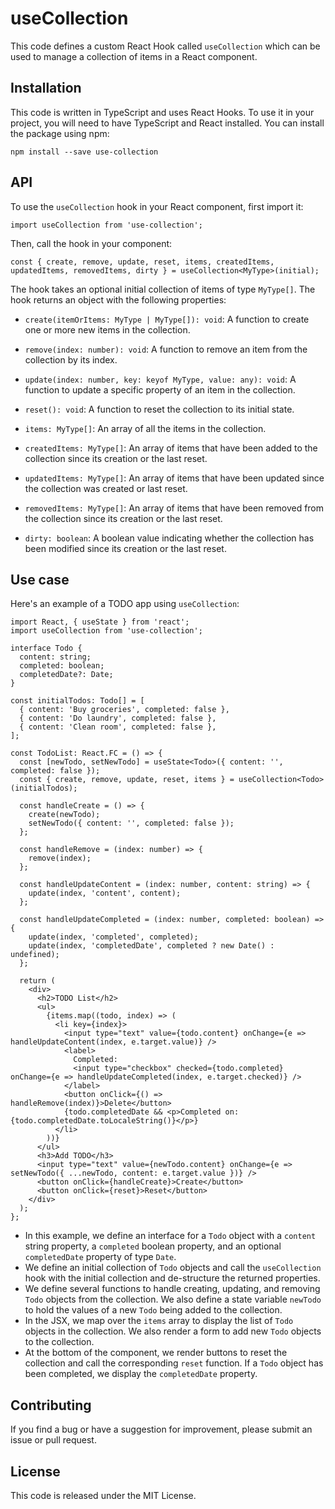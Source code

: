 # useCollection

This code defines a custom React Hook called `useCollection` which can be used to manage a collection of items in a React component.

## Installation

This code is written in TypeScript and uses React Hooks. To use it in your project, you will need to have TypeScript and React installed. You can install the package using npm:

```
npm install --save use-collection
```

## API

To use the `useCollection` hook in your React component, first import it:

```
import useCollection from 'use-collection';
```

Then, call the hook in your component:

```
const { create, remove, update, reset, items, createdItems, updatedItems, removedItems, dirty } = useCollection<MyType>(initial);
```

The hook takes an optional initial collection of items of type `MyType[]`. The hook returns an object with the following properties:

- `create(itemOrItems: MyType | MyType[]): void`: A function to create one or more new items in the collection.

- `remove(index: number): void`: A function to remove an item from the collection by its index.

- `update(index: number, key: keyof MyType, value: any): void`: A function to update a specific property of an item in the collection.

- `reset(): void`: A function to reset the collection to its initial state.

- `items: MyType[]`: An array of all the items in the collection.

- `createdItems: MyType[]`: An array of items that have been added to the collection since its creation or the last reset.

- `updatedItems: MyType[]`: An array of items that have been updated since the collection was created or last reset.

- `removedItems: MyType[]`: An array of items that have been removed from the collection since its creation or the last reset.

- `dirty: boolean`: A boolean value indicating whether the collection has been modified since its creation or the last reset.

## Use case
Here's an example of a TODO app using `useCollection`:

```
import React, { useState } from 'react';
import useCollection from 'use-collection';

interface Todo {
  content: string;
  completed: boolean;
  completedDate?: Date;
}

const initialTodos: Todo[] = [
  { content: 'Buy groceries', completed: false },
  { content: 'Do laundry', completed: false },
  { content: 'Clean room', completed: false },
];

const TodoList: React.FC = () => {
  const [newTodo, setNewTodo] = useState<Todo>({ content: '', completed: false });
  const { create, remove, update, reset, items } = useCollection<Todo>(initialTodos);

  const handleCreate = () => {
    create(newTodo);
    setNewTodo({ content: '', completed: false });
  };

  const handleRemove = (index: number) => {
    remove(index);
  };

  const handleUpdateContent = (index: number, content: string) => {
    update(index, 'content', content);
  };

  const handleUpdateCompleted = (index: number, completed: boolean) => {
    update(index, 'completed', completed);
    update(index, 'completedDate', completed ? new Date() : undefined);
  };

  return (
    <div>
      <h2>TODO List</h2>
      <ul>
        {items.map((todo, index) => (
          <li key={index}>
            <input type="text" value={todo.content} onChange={e => handleUpdateContent(index, e.target.value)} />
            <label>
              Completed:
              <input type="checkbox" checked={todo.completed} onChange={e => handleUpdateCompleted(index, e.target.checked)} />
            </label>
            <button onClick={() => handleRemove(index)}>Delete</button>
            {todo.completedDate && <p>Completed on: {todo.completedDate.toLocaleString()}</p>}
          </li>
        ))}
      </ul>
      <h3>Add TODO</h3>
      <input type="text" value={newTodo.content} onChange={e => setNewTodo({ ...newTodo, content: e.target.value })} />
      <button onClick={handleCreate}>Create</button>
      <button onClick={reset}>Reset</button>
    </div>
  );
};
```

* In this example, we define an interface for a `Todo` object with a `content` string property, a `completed` boolean property, and an optional `completedDate` property of type `Date`.
* We define an initial collection of `Todo` objects and call the `useCollection` hook with the initial collection and de-structure the returned properties.
* We define several functions to handle creating, updating, and removing `Todo` objects from the collection. We also define a state variable `newTodo` to hold the values of a new `Todo` being added to the collection.
* In the JSX, we map over the `items` array to display the list of `Todo` objects in the collection. We also render a form to add new `Todo` objects to the collection.
* At the bottom of the component, we render buttons to reset the collection and call the corresponding `reset` function. If a `Todo` object has been completed, we display the `completedDate` property.


## Contributing

If you find a bug or have a suggestion for improvement, please submit an issue or pull request. 

## License

This code is released under the MIT License.